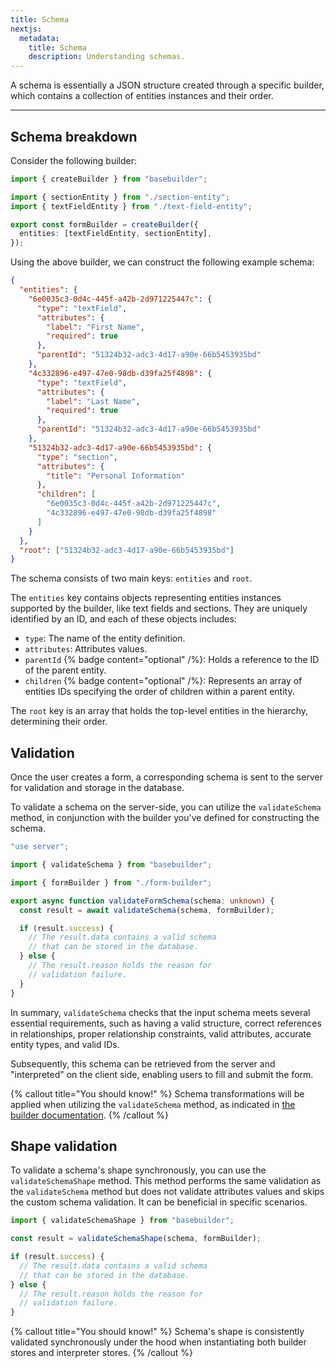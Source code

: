 ```yaml
---
title: Schema
nextjs:
  metadata:
    title: Schema
    description: Understanding schemas.
---
```


A schema is essentially a JSON structure created through a specific builder, which contains a collection of entities instances and their order.

---

## Schema breakdown

Consider the following builder:

```typescript
import { createBuilder } from "basebuilder";

import { sectionEntity } from "./section-entity";
import { textFieldEntity } from "./text-field-entity";

export const formBuilder = createBuilder({
  entities: [textFieldEntity, sectionEntity],
});
```

Using the above builder, we can construct the following example schema:

```json
{
  "entities": {
    "6e0035c3-0d4c-445f-a42b-2d971225447c": {
      "type": "textField",
      "attributes": {
        "label": "First Name",
        "required": true
      },
      "parentId": "51324b32-adc3-4d17-a90e-66b5453935bd"
    },
    "4c332896-e497-47e0-98db-d39fa25f4898": {
      "type": "textField",
      "attributes": {
        "label": "Last Name",
        "required": true
      },
      "parentId": "51324b32-adc3-4d17-a90e-66b5453935bd"
    },
    "51324b32-adc3-4d17-a90e-66b5453935bd": {
      "type": "section",
      "attributes": {
        "title": "Personal Information"
      },
      "children": [
        "6e0035c3-0d4c-445f-a42b-2d971225447c",
        "4c332896-e497-47e0-98db-d39fa25f4898"
      ]
    }
  },
  "root": ["51324b32-adc3-4d17-a90e-66b5453935bd"]
}
```

The schema consists of two main keys: `entities` and `root`.

The `entities` key contains objects representing entities instances supported by the builder, like text fields and sections. They are uniquely identified by an ID, and each of these objects includes:

- `type`: The name of the entity definition.
- `attributes`: Attributes values.
- `parentId` {% badge content="optional" /%}: Holds a reference to the ID of the parent entity.
- `children` {% badge content="optional" /%}: Represents an array of entities IDs specifying the order of children within a parent entity.

The `root` key is an array that holds the top-level entities in the hierarchy, determining their order.

## Validation

Once the user creates a form, a corresponding schema is sent to the server for validation and storage in the database.

To validate a schema on the server-side, you can utilize the `validateSchema` method, in conjunction with the builder you've defined for constructing the schema.

```typescript
"use server";

import { validateSchema } from "basebuilder";

import { formBuilder } from "./form-builder";

export async function validateFormSchema(schema: unknown) {
  const result = await validateSchema(schema, formBuilder);

  if (result.success) {
    // The result.data contains a valid schema
    // that can be stored in the database.
  } else {
    // The result.reason holds the reason for
    // validation failure.
  }
}
```

In summary, `validateSchema` checks that the input schema meets several essential requirements, such as having a valid structure, correct references in relationships, proper relationship constraints, valid attributes, accurate entity types, and valid IDs.

Subsequently, this schema can be retrieved from the server and "interpreted" on the client side, enabling users to fill and submit the form.

{% callout title="You should know!" %}
Schema transformations will be applied when utilizing the `validateSchema` method, as indicated in [the builder documentation](/docs/builders#transforming-schemas).
{% /callout %}

## Shape validation

To validate a schema's shape synchronously, you can use the `validateSchemaShape` method. This method performs the same validation as the `validateSchema` method but does not validate attributes values and skips the custom schema validation. It can be beneficial in specific scenarios.

```typescript
import { validateSchemaShape } from "basebuilder";

const result = validateSchemaShape(schema, formBuilder);

if (result.success) {
  // The result.data contains a valid schema
  // that can be stored in the database.
} else {
  // The result.reason holds the reason for
  // validation failure.
}
```

{% callout title="You should know!" %}
Schema's shape is consistently validated synchronously under the hood when instantiating both builder stores and interpreter stores.
{% /callout %}
